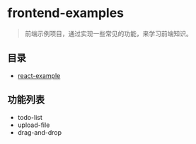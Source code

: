 # frontend-examples

> 前端示例项目，通过实现一些常见的功能，来学习前端知识。

## 目录

- [react-example](./)

## 功能列表

- todo-list
- upload-file
- drag-and-drop
